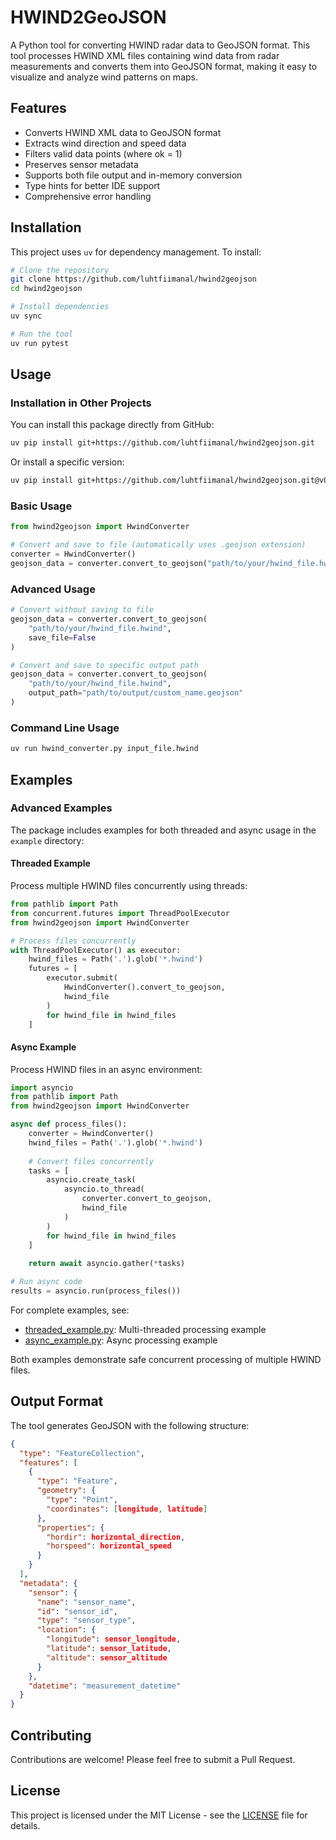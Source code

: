 # HWIND2GeoJSON

A Python tool for converting HWIND radar data to GeoJSON format. This tool processes HWIND XML files containing wind data from radar measurements and converts them into GeoJSON format, making it easy to visualize and analyze wind patterns on maps.

## Features

- Converts HWIND XML data to GeoJSON format
- Extracts wind direction and speed data
- Filters valid data points (where ok = 1)
- Preserves sensor metadata
- Supports both file output and in-memory conversion
- Type hints for better IDE support
- Comprehensive error handling

## Installation

This project uses `uv` for dependency management. To install:

```bash
# Clone the repository
git clone https://github.com/luhtfiimanal/hwind2geojson
cd hwind2geojson

# Install dependencies
uv sync

# Run the tool
uv run pytest
```

## Usage

### Installation in Other Projects

You can install this package directly from GitHub:

```bash
uv pip install git+https://github.com/luhtfiimanal/hwind2geojson.git
```

Or install a specific version:
```bash
uv pip install git+https://github.com/luhtfiimanal/hwind2geojson.git@v0.1.2
```

### Basic Usage

```python
from hwind2geojson import HwindConverter

# Convert and save to file (automatically uses .geojson extension)
converter = HwindConverter()
geojson_data = converter.convert_to_geojson("path/to/your/hwind_file.hwind")
```

### Advanced Usage

```python
# Convert without saving to file
geojson_data = converter.convert_to_geojson(
    "path/to/your/hwind_file.hwind",
    save_file=False
)

# Convert and save to specific output path
geojson_data = converter.convert_to_geojson(
    "path/to/your/hwind_file.hwind",
    output_path="path/to/output/custom_name.geojson"
)
```

### Command Line Usage

```bash
uv run hwind_converter.py input_file.hwind
```

## Examples

### Advanced Examples

The package includes examples for both threaded and async usage in the `example` directory:

#### Threaded Example
Process multiple HWIND files concurrently using threads:

```python
from pathlib import Path
from concurrent.futures import ThreadPoolExecutor
from hwind2geojson import HwindConverter

# Process files concurrently
with ThreadPoolExecutor() as executor:
    hwind_files = Path('.').glob('*.hwind')
    futures = [
        executor.submit(
            HwindConverter().convert_to_geojson,
            hwind_file
        )
        for hwind_file in hwind_files
    ]
```

#### Async Example
Process HWIND files in an async environment:

```python
import asyncio
from pathlib import Path
from hwind2geojson import HwindConverter

async def process_files():
    converter = HwindConverter()
    hwind_files = Path('.').glob('*.hwind')
    
    # Convert files concurrently
    tasks = [
        asyncio.create_task(
            asyncio.to_thread(
                converter.convert_to_geojson,
                hwind_file
            )
        )
        for hwind_file in hwind_files
    ]
    
    return await asyncio.gather(*tasks)

# Run async code
results = asyncio.run(process_files())
```

For complete examples, see:
- [threaded_example.py](example/threaded_example.py): Multi-threaded processing example
- [async_example.py](example/async_example.py): Async processing example

Both examples demonstrate safe concurrent processing of multiple HWIND files.

## Output Format

The tool generates GeoJSON with the following structure:

```json
{
  "type": "FeatureCollection",
  "features": [
    {
      "type": "Feature",
      "geometry": {
        "type": "Point",
        "coordinates": [longitude, latitude]
      },
      "properties": {
        "hordir": horizontal_direction,
        "horspeed": horizontal_speed
      }
    }
  ],
  "metadata": {
    "sensor": {
      "name": "sensor_name",
      "id": "sensor_id",
      "type": "sensor_type",
      "location": {
        "longitude": sensor_longitude,
        "latitude": sensor_latitude,
        "altitude": sensor_altitude
      }
    },
    "datetime": "measurement_datetime"
  }
}
```

## Contributing

Contributions are welcome! Please feel free to submit a Pull Request.

## License

This project is licensed under the MIT License - see the [LICENSE](LICENSE) file for details.